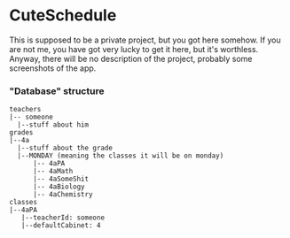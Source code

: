 # CuteSchedule
This is supposed to be a private project, but you got here somehow. If you are not me, you have got very lucky to get it here, but it's worthless. Anyway, there will be no description of the project, probably some screenshots of the app.
### "Database" structure
```
teachers
|-- someone
  |--stuff about him
grades
|--4a
  |--stuff about the grade
  |--MONDAY (meaning the classes it will be on monday)
	  |-- 4aPA
	  |-- 4aMath
	  |-- 4aSomeShit
	  |-- 4aBiology
	  |-- 4aChemistry  
classes
|--4aPA
   |--teacherId: someone
   |--defaultCabinet: 4
```